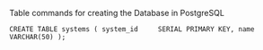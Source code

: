 Table commands for creating the Database in PostgreSQL

`CREATE TABLE systems (
  system_id     SERIAL PRIMARY KEY,
  name          VARCHAR(50)
);`
